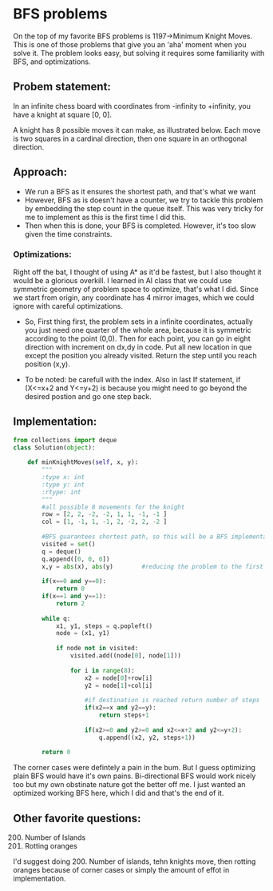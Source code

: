 # BFS problems

On the top of my favorite BFS problems is 1197->Minimum Knight Moves. This is one of those problems that give you an 'aha' moment when you solve it. The problem looks easy, but solving it requires some familiarity with BFS, and optimizations. 


## Probem statement:
In an infinite chess board with coordinates from -infinity to +infinity, you have a knight at square [0, 0].

A knight has 8 possible moves it can make, as illustrated below. Each move is two squares in a cardinal direction, then one square in an orthogonal direction.

## Approach:
- We run a BFS as it ensures the shortest path, and that's what we want
- However, BFS as is doesn't have a counter, we try to tackle this problem by embedding the step count in the queue itself. This was very tricky for me to implement as this is the first time I did this.
- Then when this is done, your BFS is completed. However, it's too slow given the time constraints.

### Optimizations:
Right off the bat, I thought of using A* as it'd be fastest, but I also thought it would be a glorious overkill. 
I learned in AI class that we could use symmetric geometry of problem space to optimize, that's what I did. Since we start from origin, any coordinate has 4 mirror images, which we could ignore with careful optimizations.


- So, First thing first, the problem sets in a infinite coordinates, actually you just need one quarter of the whole area, because it is symmetric according to the point (0,0). Then for each point, you can go in eight direction with increment on dx,dy in code. Put all new location in que except the position you already visited. Return the step until you reach position (x,y).

- To be noted: be carefull with the index. Also in last If statement, if (X<=x+2 and Y<=y+2) is because you might need to go beyond the desired postion and go one step back.


## Implementation: 

```python
from collections import deque
class Solution(object):
        
    def minKnightMoves(self, x, y):
        """
        :type x: int
        :type y: int
        :rtype: int
        """
        #all possible 8 movements for the knight
        row = [2, 2, -2, -2, 1, 1, -1, -1 ]
        col = [1, -1, 1, -1, 2, -2, 2, -2 ]
        
        #BFS guarantees shortest path, so this will be a BFS implementation question
        visited = set()
        q = deque()
        q.append([0, 0, 0])
        x,y = abs(x), abs(y)        #reducing the problem to the first quadrant only since problem is symmetrical
        
        if(x==0 and y==0):
            return 0
        if(x==1 and y==1):
            return 2
        
        while q:
            x1, y1, steps = q.popleft()
            node = (x1, y1)
            
            if node not in visited:
                visited.add((node[0], node[1]))
                
                for i in range(8):
                    x2 = node[0]+row[i]
                    y2 = node[1]+col[i]
                    
                    #if destination is reached return number of steps
                    if(x2==x and y2==y):
                        return steps+1
                    
                    if(x2>=0 and y2>=0 and x2<=x+2 and y2<=y+2):            # symmetrical optimization
                        q.append((x2, y2, steps+1))
        
        return 0
```

The corner cases were defintely a pain in the bum. But I guess optimizing plain BFS would have it's own pains. Bi-directional BFS would work nicely too but my own obstinate nature got the better off me. I just wanted an optimized working BFS here, which I did and that's the end of it. 

## Other favorite questions:
200. Number of Islands
994. Rotting oranges

I'd suggest doing 200. Number of islands, tehn knights move, then rotting oranges because of corner cases or simply the amount of effot in implementation.
